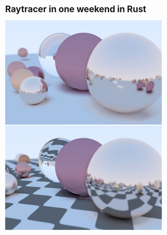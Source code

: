 # Raytracer in one weekend in Rust


![ScreenShot](https://raw.githubusercontent.com/gvergnaud/raytracer-rust/master/img.jpg)
![ScreenShot](https://raw.githubusercontent.com/gvergnaud/raytracer-rust/master/img-checker.jpg)
